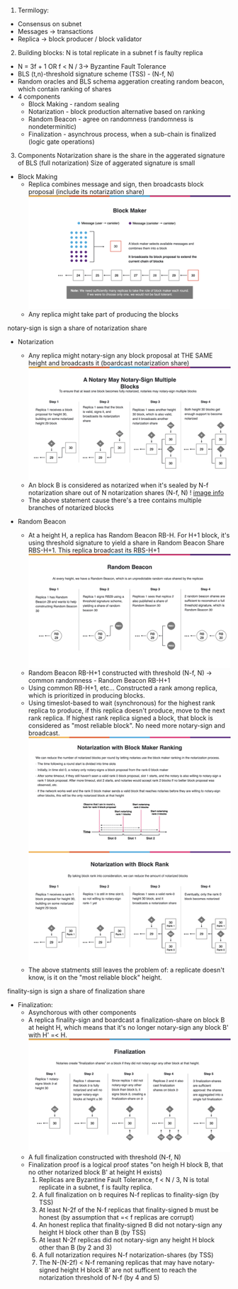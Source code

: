 1. Termilogy:

- Consensus on subnet
- Messages -> transactions
- Replica -> block producer / block validator

2. Building blocks:
N is total replicate in a subnet
f is faulty replica

- N = 3f + 1 OR f < N / 3-> Byzantine Fault Tolerance
- BLS (t,n)-threshold signature scheme (TSS) - (N-f, N)
- Random oracles and BLS schema aggeration creating random beacon, which contain ranking of shares
- 4 components
    +   Block Making - random sealing
    +   Notarization - block production alternative based on ranking
    +   Random Beacon - agree on randomness (randomness is nondeterminitic)
    +   Finalization - asynchrous process, when a sub-chain is finalized (logic gate operations)

3. Components
Notarization share is the share in the aggerated signature of BLS (full notarization)
Size of aggerated signature is small

- Block Making
    +   Replica combines message and sign, then broadcasts block proposal (include its notarization share)
    ![image info](block-maker.png) 
    +   Any replica might take part of producing the blocks

notary-sign is sign a share of notarization share

- Notarization 
    +   Any replica might notary-sign any block proposal at THE SAME height and broadcasts it (boardcast notarization share)
    ![image info](a-notary-may-notary-sign-multiple-blocks.png)
    +   An block B is considered as notarized when it's sealed by N-f notarization share out of N notarization shares (N-f, N)
    ! [image info](notarization.png)
    +   The above statement cause there's a tree contains multiple branches of notarized blocks
    
- Random Beacon
    +   At a height H, a replica has Random Beacon RB-H. For H+1 block, it's using threshold signature to yield a share in Random Beacon Share RBS-H+1. This replica broadcast its RBS-H+1 
    ![image info](random-beacon.png)
    +   Random Beacon RB-H+1 constructed with threshold (N-f, N) -> common randomness - Random Beacon RB-H+1
    +   Using common RB-H+1, etc... Constructed a rank among replica, which is prioritized in producing blocks.
    +   Using timeslot-based to wait (synchronous) for the highest rank replica to produce, if this replica doesn't produce, move to the next rank replica. If highest rank replica signed a block, that block is considered as "most reliable block". No need more notary-sign and broadcast.
    ![image info](notarization-with-blockmaker-ranking.png)
    ![image info](notarization-with-block-rank.png)
    +   The above statments still leaves the problem of: a replicate doesn't know, is it on the "most reliable block" height.

finality-sign is sign a share of finalization share

- Finalization:
    +   Asynchorous with other components
    +   A replica finality-sign and boardcast a finalization-share on block B at height H, which means that it's no longer notary-sign any block B' with H' =< H.
    ![image info](finalization.png)
    +   A full finalization constructed with threshold (N-f, N)
    +   Finalization proof is a logical proof states "on heigh H block B, that no other notarized block B' at height H exists)
        1. Replicas are Byzantine Fault Tolerance, f < N / 3, N is total replicate in a subnet, f is faulty replica.
        2. A full finalization on b requires N-f replicas to finality-sign (by TSS)
        3. At least N-2f of the N-f replicas that finality-signed b must be honest (by assumption that =< f replicas are corrupt)
        4. An honest replica that finality-signed B did not notary-sign any height H block other than B (by TSS)
        5. At least N-2f replicas did not notary-sign any height H block other than B (by 2 and 3)
        6. A full notarization requires N-f notarization-shares (by TSS)
        7. The N-(N-2f) < N-f remaning replicas that may have notary-signed height H block B' are not sufficent to reach the notarization threshold of N-f (by 4 and 5)
